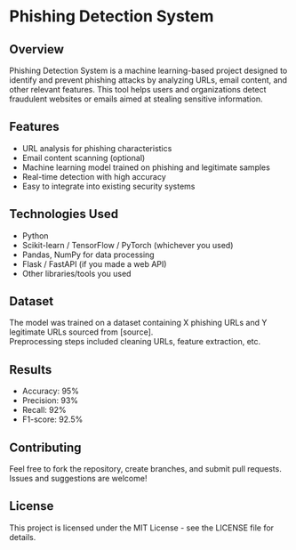 # Phishing Detection System

## Overview
Phishing Detection System is a machine learning-based project designed to identify and prevent phishing attacks by analyzing URLs, email content, and other relevant features. This tool helps users and organizations detect fraudulent websites or emails aimed at stealing sensitive information.

## Features
- URL analysis for phishing characteristics  
- Email content scanning (optional)  
- Machine learning model trained on phishing and legitimate samples  
- Real-time detection with high accuracy  
- Easy to integrate into existing security systems  

## Technologies Used
- Python  
- Scikit-learn / TensorFlow / PyTorch (whichever you used)  
- Pandas, NumPy for data processing  
- Flask / FastAPI (if you made a web API)  
- Other libraries/tools you used

## Dataset
The model was trained on a dataset containing X phishing URLs and Y legitimate URLs sourced from [source].  
Preprocessing steps included cleaning URLs, feature extraction, etc.

## Results
- Accuracy: 95%  
- Precision: 93%  
- Recall: 92%  
- F1-score: 92.5%

## Contributing
Feel free to fork the repository, create branches, and submit pull requests. Issues and suggestions are welcome!

## License
This project is licensed under the MIT License - see the LICENSE file for details.
